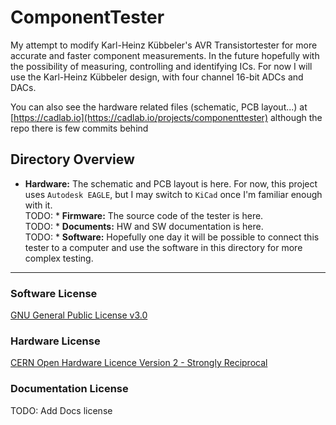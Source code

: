 # ComponentTester

My attempt to modify Karl-Heinz Kübbeler's AVR Transistortester for more accurate and faster component measurements. In the future hopefully with the possibility of measuring, controlling and identifying ICs. For now I will use the Karl-Heinz Kübbeler design, with four channel 16-bit ADCs and DACs.

You can also see the hardware related files (schematic, PCB layout...) at [https://cadlab.io](https://cadlab.io/projects/componenttester) although the repo there is few commits behind

## Directory Overview

* __Hardware:__ The schematic and PCB layout is here. For now, this project uses `Autodesk EAGLE`, but I may switch to `KiCad` once I'm familiar enough with it.  
TODO: * __Firmware:__ The source code of the tester is here.  
TODO: * __Documents:__ HW and SW documentation is here.  
TODO: * __Software:__ Hopefully one day it will be possible to connect this tester to a computer and use the software in this directory for more complex testing.  

---

### Software License
[GNU General Public License v3.0](https://github.com/Just-Danuse/ComponentTester/blob/main/LICENSE)

### Hardware License
[CERN Open Hardware Licence Version 2 - Strongly Reciprocal](https://github.com/Just-Danuse/ComponentTester/blob/main/LICENSE_HARDWARE)

### Documentation License
TODO: Add Docs license

